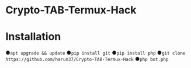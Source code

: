 # Crypto-TAB-Termux-Hack

# Installation
●`apt upgrade && update`
●`pip install git`
●`pip install php`
●`git clone https://github.com/harun37/Crypto-TAB-Termux-Hack`
●`php bot.php`
